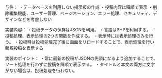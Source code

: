 与件：
・データベースを利用しない掲示板の作成
・投稿内容は降順で表示
・削除編集機能、ユーザー管理、ページネーション、エラー処理、セキュリティ、デザインなどを考慮しない


実装内容：
・投稿データの保存はJSONを利用。
・言語はPHPを利用する。
・投稿処理、表示処理の2つの関数を作成する。
・表示時には表示処理のみを行う。
・投稿時は投稿処理完了後に画面をリロードすることで、表示処理を行い新規投稿を表示する

実装のポイント：
・常に最新の投稿がJSONの先頭になるよう追加することで、ソート処理を行わずに投稿を降順で表示する。
・タイトルと本文の両方に文字がない場合は、投稿処理を行わない。